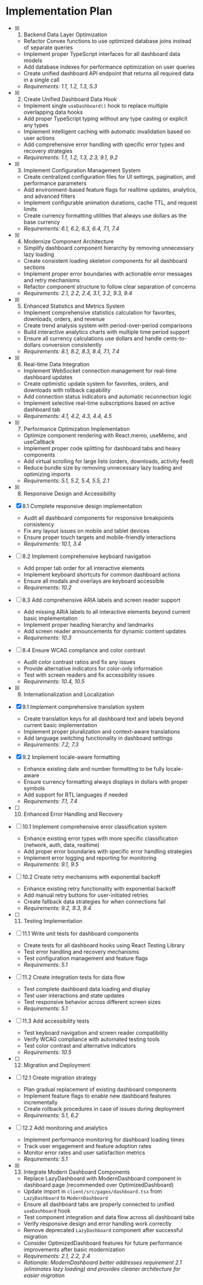 # Implementation Plan

- [x] 1. Backend Data Layer Optimization
  - Refactor Convex functions to use optimized database joins instead of separate queries
  - Implement proper TypeScript interfaces for all dashboard data models
  - Add database indexes for performance optimization on user queries
  - Create unified dashboard API endpoint that returns all required data in a single call
  - _Requirements: 1.1, 1.2, 1.3, 5.3_

- [x] 2. Create Unified Dashboard Data Hook
  - Implement single `useDashboard()` hook to replace multiple overlapping data hooks
  - Add proper TypeScript typing without any type casting or explicit any types
  - Implement intelligent caching with automatic invalidation based on user actions
  - Add comprehensive error handling with specific error types and recovery strategies
  - _Requirements: 1.1, 1.2, 1.3, 2.3, 9.1, 9.2_

- [x] 3. Implement Configuration Management System
  - Create centralized configuration files for UI settings, pagination, and performance parameters
  - Add environment-based feature flags for realtime updates, analytics, and advanced filters
  - Implement configurable animation durations, cache TTL, and request limits
  - Create currency formatting utilities that always use dollars as the base currency
  - _Requirements: 6.1, 6.2, 6.3, 6.4, 7.1, 7.4_

- [x] 4. Modernize Component Architecture
  - Simplify dashboard component hierarchy by removing unnecessary lazy loading
  - Create consistent loading skeleton components for all dashboard sections
  - Implement proper error boundaries with actionable error messages and retry mechanisms
  - Refactor component structure to follow clear separation of concerns
  - _Requirements: 2.1, 2.2, 2.4, 3.1, 3.2, 9.3, 9.4_

- [x] 5. Enhanced Statistics and Metrics System
  - Implement comprehensive statistics calculation for favorites, downloads, orders, and revenue
  - Create trend analysis system with period-over-period comparisons
  - Build interactive analytics charts with multiple time period support
  - Ensure all currency calculations use dollars and handle cents-to-dollars conversion consistently
  - _Requirements: 8.1, 8.2, 8.3, 8.4, 7.1, 7.4_

- [x] 6. Real-time Data Integration
  - Implement WebSocket connection management for real-time dashboard updates
  - Create optimistic update system for favorites, orders, and downloads with rollback capability
  - Add connection status indicators and automatic reconnection logic
  - Implement selective real-time subscriptions based on active dashboard tab
  - _Requirements: 4.1, 4.2, 4.3, 4.4, 4.5_

- [x] 7. Performance Optimization Implementation
  - Optimize component rendering with React.memo, useMemo, and useCallback
  - Implement proper code splitting for dashboard tabs and heavy components
  - Add virtual scrolling for large lists (orders, downloads, activity feed)
  - Reduce bundle size by removing unnecessary lazy loading and optimizing imports
  - _Requirements: 5.1, 5.2, 5.4, 5.5, 2.1_

- [x] 8. Responsive Design and Accessibility

- [x] 8.1 Complete responsive design implementation
  - Audit all dashboard components for responsive breakpoints consistency
  - Fix any layout issues on mobile and tablet devices
  - Ensure proper touch targets and mobile-friendly interactions
  - _Requirements: 10.1, 3.4_

- [ ] 8.2 Implement comprehensive keyboard navigation
  - Add proper tab order for all interactive elements
  - Implement keyboard shortcuts for common dashboard actions
  - Ensure all modals and overlays are keyboard accessible
  - _Requirements: 10.2_

- [ ] 8.3 Add comprehensive ARIA labels and screen reader support
  - Add missing ARIA labels to all interactive elements beyond current basic implementation
  - Implement proper heading hierarchy and landmarks
  - Add screen reader announcements for dynamic content updates
  - _Requirements: 10.3_

- [ ] 8.4 Ensure WCAG compliance and color contrast
  - Audit color contrast ratios and fix any issues
  - Provide alternative indicators for color-only information
  - Test with screen readers and fix accessibility issues
  - _Requirements: 10.4, 10.5_

- [x] 9. Internationalization and Localization

- [x] 9.1 Implement comprehensive translation system
  - Create translation keys for all dashboard text and labels beyond current basic implementation
  - Implement proper pluralization and context-aware translations
  - Add language switching functionality in dashboard settings
  - _Requirements: 7.2, 7.3_

- [x] 9.2 Implement locale-aware formatting
  - Enhance existing date and number formatting to be fully locale-aware
  - Ensure currency formatting always displays in dollars with proper symbols
  - Add support for RTL languages if needed
  - _Requirements: 7.1, 7.4_

- [ ] 10. Enhanced Error Handling and Recovery
- [ ] 10.1 Implement comprehensive error classification system
  - Enhance existing error types with more specific classification (network, auth, data, realtime)
  - Add proper error boundaries with specific error handling strategies
  - Implement error logging and reporting for monitoring
  - _Requirements: 9.1, 9.5_

- [ ] 10.2 Create retry mechanisms with exponential backoff
  - Enhance existing retry functionality with exponential backoff
  - Add manual retry buttons for user-initiated retries
  - Create fallback data strategies for when connections fail
  - _Requirements: 9.2, 9.3, 9.4_

- [ ] 11. Testing Implementation
- [ ] 11.1 Write unit tests for dashboard components
  - Create tests for all dashboard hooks using React Testing Library
  - Test error handling and recovery mechanisms
  - Test configuration management and feature flags
  - _Requirements: 5.1_

- [ ] 11.2 Create integration tests for data flow
  - Test complete dashboard data loading and display
  - Test user interactions and state updates
  - Test responsive behavior across different screen sizes
  - _Requirements: 5.1_

- [ ] 11.3 Add accessibility tests
  - Test keyboard navigation and screen reader compatibility
  - Verify WCAG compliance with automated testing tools
  - Test color contrast and alternative indicators
  - _Requirements: 10.5_

- [ ] 12. Migration and Deployment
- [ ] 12.1 Create migration strategy
  - Plan gradual replacement of existing dashboard components
  - Implement feature flags to enable new dashboard features incrementally
  - Create rollback procedures in case of issues during deployment
  - _Requirements: 5.1, 6.2_

- [ ] 12.2 Add monitoring and analytics
  - Implement performance monitoring for dashboard loading times
  - Track user engagement and feature adoption rates
  - Monitor error rates and user satisfaction metrics
  - _Requirements: 5.1_

- [x] 13. Integrate Modern Dashboard Components
  - Replace LazyDashboard with ModernDashboard component in dashboard page (recommended over OptimizedDashboard)
  - Update import in `client/src/pages/dashboard.tsx` from `LazyDashboard` to `ModernDashboard`
  - Ensure all dashboard tabs are properly connected to unified `useDashboard` hook
  - Test component integration and data flow across all dashboard tabs
  - Verify responsive design and error handling work correctly
  - Remove deprecated `LazyDashboard` component after successful migration
  - Consider OptimizedDashboard features for future performance improvements after basic modernization
  - _Requirements: 2.1, 2.2, 2.4_
  - _Rationale: ModernDashboard better addresses requirement 2.1 (eliminates lazy loading) and provides cleaner architecture for easier migration_
